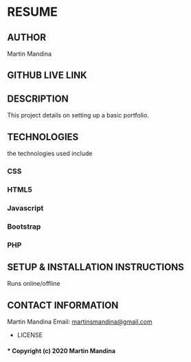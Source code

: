 # RESUME
## AUTHOR
Martin Mandina
## GITHUB LIVE LINK

## DESCRIPTION
This project details on setting up a basic portfolio.
## TECHNOLOGIES
the technologies used include
### CSS
### HTML5
### Javascript
### Bootstrap
### PHP

## SETUP & INSTALLATION INSTRUCTIONS
Runs online/offline
## CONTACT INFORMATION
Martin Mandina
Email: martinsmandina@gmail.com

* LICENSE
#### * Copyright (c) 2020 **Martin Mandina**
